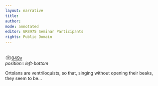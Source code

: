 ```yaml
---
layout: narrative
title: 
author:
mode: annotated
editor: GR8975 Seminar Participants
rights: Public Domain
---
```


 <br/><a href="http://gallica.bnf.fr/ark:/12148/btv1b10500001g/f104.image"><img src="../assets/photo-icon.png" alt="folio images" style="display:inline-block; margin-bottom:-3px;">049v</a><br/> 
*position:: left-bottom*

Ortolans are ventriloquists, so that, singing without opening their beaks, they seem to be...
 